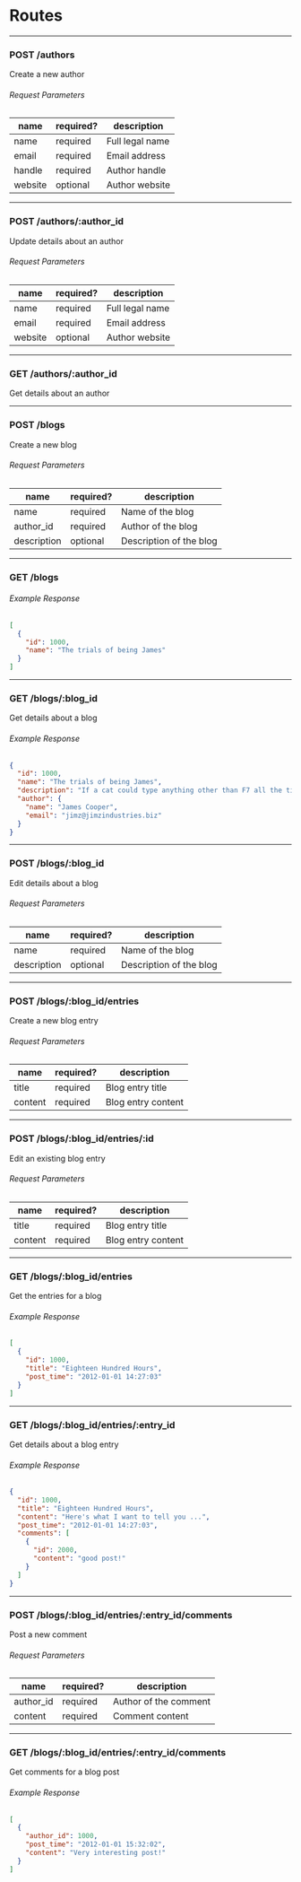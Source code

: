 # Routes

***

### POST /authors

Create a new author

###### Request Parameters

name | required? | description
-----|-----------|------------
name | required | Full legal name
email | required | Email address
handle | required | Author handle
website | optional | Author website

***

### POST /authors/:author_id

Update details about an author

###### Request Parameters

name | required? | description
-----|-----------|------------
name | required | Full legal name
email | required | Email address
website | optional | Author website

***

### GET /authors/:author_id

Get details about an author

***

### POST /blogs

Create a new blog

###### Request Parameters

name | required? | description
-----|-----------|------------
name | required | Name of the blog
author_id | required | Author of the blog
description | optional | Description of the blog

***

### GET /blogs

###### Example Response
```json
[
  {
    "id": 1000,
    "name": "The trials of being James"
  }
]
```

***

### GET /blogs/:blog_id

Get details about a blog

###### Example Response
```json
{
  "id": 1000,
  "name": "The trials of being James",
  "description": "If a cat could type anything other than F7 all the time...",
  "author": {
    "name": "James Cooper",
    "email": "jimz@jimzindustries.biz"
  }
}
```

***

### POST /blogs/:blog_id

Edit details about a blog

###### Request Parameters

name | required? | description
-----|-----------|------------
name | required | Name of the blog
description | optional | Description of the blog


***

### POST /blogs/:blog_id/entries

Create a new blog entry

###### Request Parameters

name | required? | description
-----|-----------|------------
title | required | Blog entry title
content | required | Blog entry content

***

### POST /blogs/:blog_id/entries/:id

Edit an existing blog entry

###### Request Parameters

name | required? | description
-----|-----------|------------
title | required | Blog entry title
content | required | Blog entry content

***

### GET /blogs/:blog_id/entries

Get the entries for a blog

###### Example Response
```json
[
  {
    "id": 1000,
    "title": "Eighteen Hundred Hours",
    "post_time": "2012-01-01 14:27:03"
  }
]
```

***

### GET /blogs/:blog_id/entries/:entry_id

Get details about a blog entry

###### Example Response
```json
{
  "id": 1000,
  "title": "Eighteen Hundred Hours",
  "content": "Here's what I want to tell you ...",
  "post_time": "2012-01-01 14:27:03",
  "comments": [
    {
      "id": 2000,
      "content": "good post!"
    }
  ]
}
```

***

### POST /blogs/:blog_id/entries/:entry_id/comments

Post a new comment

###### Request Parameters

name | required? | description
-----|-----------|------------
author_id | required | Author of the comment
content | required | Comment content

***

### GET /blogs/:blog_id/entries/:entry_id/comments

Get comments for a blog post

###### Example Response
```json
[
  {
    "author_id": 1000,
    "post_time": "2012-01-01 15:32:02",
    "content": "Very interesting post!"
  }
]
```

